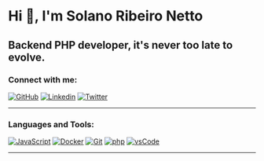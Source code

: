 # Hi 👋, I'm Solano Ribeiro Netto

## Backend PHP developer, it's never too late to evolve.

### Connect with me:

[![GitHub](https://img.shields.io/badge/Github-100000?style=for-the-badge&logo=github&logoColor=white)](https://github.com/SolanoRibeiroNetto)
[![Linkedin](https://img.shields.io/badge/Linkedin-0077B5?style=for-the-badge&logo=linkedin&logoColor=white)](https://www.linkedin.com/in/solano-ribeiro-netto-289b50b3/?locale=en_US)
[![Twitter](https://img.shields.io/badge/Twitter-1DA1F2?style=for-the-badge&logo=twitter&logoColor=white)](https://twitter.com/Solano_Netto)

---
### Languages and Tools:

[![JavaScript](https://img.shields.io/badge/JavaScript-F7DF1E?style=for-the-badge&logo=javascript&logoColor=black)]()
[![Docker](https://img.shields.io/badge/Docker-2CA5E0?style=for-the-badge&logo=docker&logoColor=white)]()
[![Git](https://img.shields.io/badge/Git-F05032?style=for-the-badge&logo=git&logoColor=white)]()
[![php](https://img.shields.io/badge/php-FF6C37?style=for-the-badge&logo=php&logoColor=white)]()
[![vsCode](https://img.shields.io/badge/vsCode-0078D4?style=for-the-badge&logo=visual%20studio%20code&logoColor=white)]()

---
